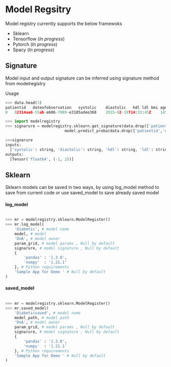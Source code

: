 # Model Regsitry

Model registry currently supports the below framewoks

* Sklearn
* Tensorflow (*In progress*)
* Pytorch    (*In progress*)
* Spacy      (*In progress*)

## Signature 

Model input and output signature can be inferred using signature method from modelregistry

Usage 

```python
>>> data.head(3)
patientid	dateofobservation	systolic	diastolic	hdl	ldl	bmi	age	start	diabetic
0	02314aa6-55ab-e606-7089-e3185adee368	2015-02-18T14:33:45Z	145.0	111.0	66.1	84.5	29.2	31.221918	2015-02-18	1

>>> import modelregistry
>>> signarure = modelregistry.sklearn.get_signature(data.drop(['patientid','diabetic','dateofobservation','start'],axis=1),
                          model.predict_proba(data.drop(['patientid','diabetic','dateofobservation','start'],axis=1)))

>>>signarure
inputs: 
  ['systolic': string, 'diastolic': string, 'hdl': string, 'ldl': string, 'bmi': string, 'age': double]
outputs: 
  [Tensor('float64', (-1, 2))]
```

## Sklearn

Sklearn models can be saved in two ways,
by using log_model method to save from current code or use saved_model to save already saved model

#### log_model
```python

>>> mr = modelregistry.sklearn.ModelRegister()
>>> mr.log_model(
    'Diabetic', # model name
    model, # model
    'DnA', # model owner
    param_grid, # model params , Null by default
    signarure, # model signature , Null by default
    {
        'pandas' : '1.3.0',
        'numpy'  : '1.21.1'
    }, # Python requirements 
    'Sample App for Demo ' # Null by default
)

```

#### saved_model


```python

>>> mr = modelregistry.sklearn.ModelRegister()
>>> mr.saved_model(
    'Diabeticsaved', # model name
    model_path, # model path
    'DnA', # model owner
    param_grid, # model params , Null by default
    signarure, # model signature , Null by default
    {
        'pandas' : '1.3.0',
        'numpy'  : '1.21.1'
    }, # Python requirements 
    'Sample App for Demo ' # Null by default
)

```

